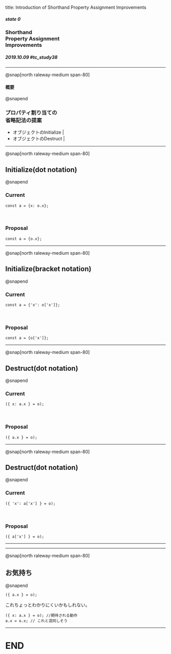 title: Introduction of Shorthand Property Assignment Improvements

##### state 0
### Shorthand<br/>Property Assignment<br/>Improvements
##### 2019.10.09 \#tc_study38

---
@snap[north raleway-medium span-80]
#### 概要
@snapend

### プロパティ割り当ての<br/>省略記法の提案
 - オブジェクトのInitialize |
 - オブジェクトのDestruct | 

---
@snap[north raleway-medium span-80]
## Initialize(dot notation)
@snapend

### Current
```text
const a = {x: o.x};
```

<br/>

### Proposal
```text
const a = {o.x};
```

---
@snap[north raleway-medium span-80]
## Initialize(bracket notation)
@snapend

### Current
```text
const a = {'x': o['x']};
```

<br/>

### Proposal
```text
const a = {o['x']};
```

---
@snap[north raleway-medium span-80]
## Destruct(dot notation)
@snapend

### Current
```text
({ x: a.x } = o);
```

<br/>

### Proposal
```text
({ a.x } = o);
```

---
@snap[north raleway-medium span-80]
## Destruct(dot notation)
@snapend

### Current
```text
({ 'x': a['x'] } = o);
```

<br/>

### Proposal
```text
({ a['x'] } = o);
```

---

---
@snap[north raleway-medium span-80]
## お気持ち
@snapend
```text
({ a.x } = o);
```

これちょっとわかりにくいかもしれない。

```text
({ x: a.x } = o); //期待される動作
a.x = o.x; // これと混同しそう
```

---
# END
